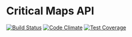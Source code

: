 # Critical Maps API

[![Build Status](https://travis-ci.org/criticalmaps/criticalmaps-api.svg?branch=master)](https://travis-ci.org/criticalmaps/criticalmaps-api)
[![Code Climate](https://codeclimate.com/github/criticalmaps/criticalmaps-api/badges/gpa.svg)](https://codeclimate.com/github/criticalmaps/criticalmaps-api)
[![Test Coverage](https://codeclimate.com/github/criticalmaps/criticalmaps-api/badges/coverage.svg)](https://codeclimate.com/github/criticalmaps/criticalmaps-api/coverage)
